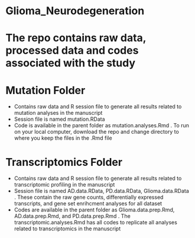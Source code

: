 # Glioma_Neurodegeneration
# The repo contains raw data, processed data and codes associated with the study

# Mutation Folder 
- Contains raw data and R session file to generate all results related to mutation analyses in the manuscript 
- Session file is named mutation.RData
- Code is available in the parent folder as mutation.analyses.Rmd
    . To run on your local computer, download the repo and change directory to where you keep the files in the .Rmd file


# Transcriptomics Folder
- Contains raw data and R session file to generate all results related to transcriptomic profiling in the manuscript
- Session file is named AD.data.RData, PD.data.RData, Glioma.data.RData
   . These contain the raw gene counts, differentially expressed transcripts, and gene set enrihcment analyses for all dataset
- Codes are available in the parent folder as Glioma.data.prep.Rmd, AD.data.prep.Rmd, and PD.data.prep.Rmd
   . The transcriptomic.analyses.Rmd has all codes to replicate all analyses related to transcriptomics in the manuscript
